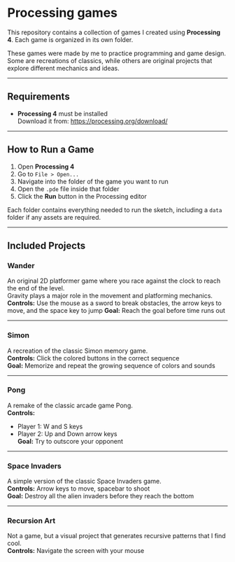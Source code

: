 # Processing games

This repository contains a collection of games I created using **Processing 4**. Each game is organized in its own folder.

These games were made by me to practice programming and game design. Some are recreations of classics, while others are original projects that explore different mechanics and ideas.

---

## Requirements

- **Processing 4** must be installed  
  Download it from: https://processing.org/download/

---

## How to Run a Game

1. Open **Processing 4**
2. Go to `File > Open...`
3. Navigate into the folder of the game you want to run
4. Open the `.pde` file inside that folder
5. Click the **Run** button in the Processing editor

Each folder contains everything needed to run the sketch, including a `data` folder if any assets are required.

---

## Included Projects

### Wander  
An original 2D platformer game where you race against the clock to reach the end of the level.  
Gravity plays a major role in the movement and platforming mechanics.  
**Controls:** Use the mouse as a sword to break obstacles, the arrow keys to move, and the space key to jump
**Goal:** Reach the goal before time runs out

---

### Simon  
A recreation of the classic Simon memory game.  
**Controls:** Click the colored buttons in the correct sequence  
**Goal:** Memorize and repeat the growing sequence of colors and sounds

---

### Pong  
A remake of the classic arcade game Pong.  
**Controls:**  
- Player 1: W and S keys  
- Player 2: Up and Down arrow keys  
**Goal:** Try to outscore your opponent

---

### Space Invaders  
A simple version of the classic Space Invaders game.  
**Controls:** Arrow keys to move, spacebar to shoot  
**Goal:** Destroy all the alien invaders before they reach the bottom

---

### Recursion Art  
Not a game, but a visual project that generates recursive patterns that I find cool.  
**Controls:** Navigate the screen with your mouse
